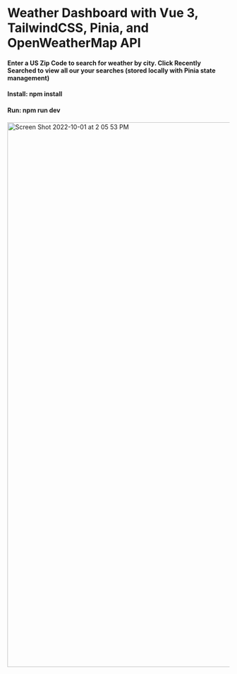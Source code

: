 # Weather Dashboard with Vue 3, TailwindCSS, Pinia, and OpenWeatherMap API

#### Enter a US Zip Code to search for weather by city. Click Recently Searched to view all our your searches (stored locally with Pinia state management)

#### Install: npm install

#### Run: npm run dev

<img width="1235" alt="Screen Shot 2022-10-01 at 2 05 53 PM" src="https://user-images.githubusercontent.com/49799116/193424625-d5d639df-0fb2-4e4d-a744-968c7917e36d.png">
